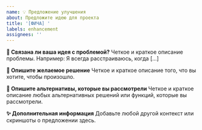 ```yaml
---
name: 💡 Предложение улучшения
about: Предложите идею для проекта
title: '[ФИЧА] '
labels: enhancement
assignees: ''
---
```


**🤔 Связана ли ваша идея с проблемой?**
Четкое и краткое описание проблемы. Например: Я всегда расстраиваюсь, когда [...]

**📝 Опишите желаемое решение**
Четкое и краткое описание того, что вы хотите, чтобы произошло.

**🔄 Опишите альтернативы, которые вы рассмотрели**
Четкое и краткое описание любых альтернативных решений или функций, которые вы рассмотрели.

**✨ Дополнительная информация**
Добавьте любой другой контекст или скриншоты о предложении здесь. 